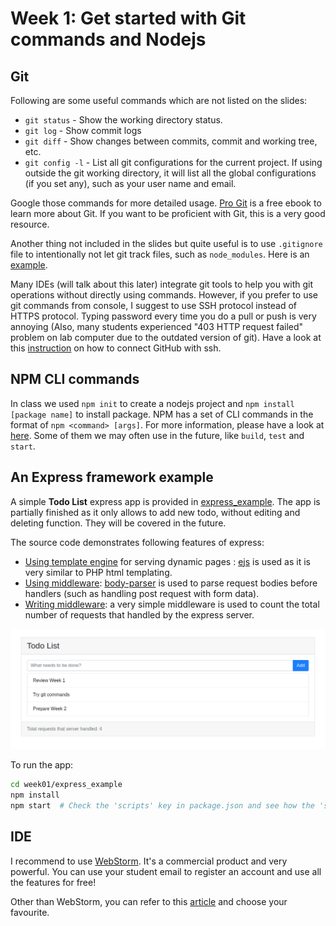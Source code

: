 # Week 1: Get started with Git commands and Nodejs

## Git

Following are some useful commands which are not listed on the slides:

- `git status` - Show the working directory status.
- `git log` - Show commit logs
- `git diff` - Show changes between commits, commit and working tree, etc.
- `git config -l` - List all git configurations for the current project. If using outside the git working directory, it will list all the global configurations (if you set any), such as your user name and email.

Google those commands for more detailed usage. [Pro Git](https://git-scm.com/book/en/v2) is a free ebook to learn more about Git. If you want to be proficient with Git, this is a very good resource.

Another thing not included in the slides but quite useful is to use `.gitignore` file to intentionally not let git track files, such as `node_modules`. Here is an [example](../.gitignore).

Many IDEs (will talk about this later) integrate git tools to help you with git operations without directly using commands. However, if you prefer to use git commands from console, I suggest to use SSH protocol instead of HTTPS protocol. Typing password every time you do a pull or push is very annoying (Also, many students experienced "403 HTTP request failed" problem on lab computer due to the outdated version of git). Have a look at this [instruction](https://help.github.com/articles/connecting-to-github-with-ssh/) on how to connect GitHub with ssh.

## NPM CLI commands

In class we used `npm init` to create a nodejs project and `npm install [package name]` to install package. NPM has a set of CLI commands in the format of `npm <command> [args]`. For more information, please have a look at [here](https://docs.npmjs.com/cli/init). Some of them we may often use in the future, like `build`, `test` and `start`.

## An Express framework example

A simple **Todo List** express app is provided in [express_example](./express_example). The app is partially finished as it only allows to add new todo, without editing and deleting function. They will be covered in the future. 

The source code demonstrates following features of express:

- [Using template engine](https://expressjs.com/en/guide/using-template-engines.html) for serving dynamic pages : [ejs](http://ejs.co/) is used as it is very similar to PHP html templating.
- [Using middleware](https://expressjs.com/en/guide/using-middleware.html): [body-parser](https://www.npmjs.com/package/body-parser) is used to parse request bodies before handlers (such as handling post request with form data).
- [Writing middleware](https://expressjs.com/en/guide/writing-middleware.html): a very simple middleware is used to count the total number of requests that handled by the express server.

![todo-app-screenshot](./todo-app-screenshot.png)

To run the app:
```bash
cd week01/express_example
npm install 
npm start  # Check the 'scripts' key in package.json and see how the 'start' command is configured. 
```

## IDE

I recommend to use [WebStorm](https://www.jetbrains.com/webstorm/). It's a commercial product and very powerful. You can use your student email to register an account and use all the features for free!

Other than WebStorm, you can refer to this [article](https://ourcodeworld.com/articles/read/200/top-7-best-free-web-development-ide-for-javascript-html-and-css) and choose your favourite.

